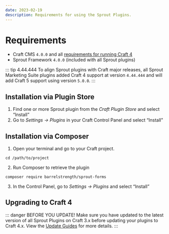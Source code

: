 ```yaml
---
date: 2023-02-19
description: Requirements for using the Sprout Plugins.
---
```


# Requirements

- Craft CMS `4.0.0` and all [requirements for running Craft 4](https://craftcms.com/docs/4.x/requirements.html)
- Sprout Framework `4.0.0` (included with all Sprout plugins)

::: tip 4.44.444
To align Sprout plugins with Craft major releases, all Sprout Marketing Suite plugins added Craft 4 support at version `4.44.444` and will add Craft 5 support using version `5.0.0`.
:::

## Installation via Plugin Store

1. Find one or more Sprout plugin from the _Craft Plugin Store_ and select “Install”
3. Go to _Settings → Plugins_ in your Craft Control Panel and select “Install”

## Installation via Composer

1. Open your terminal and go to your Craft project.

```
cd /path/to/project
```

2. Run Composer to retrieve the plugin

```
composer require barrelstrength/sprout-forms
```

3. In the Control Panel, go to _Settings → Plugins_ and select “Install”

## Upgrading to Craft 4

::: danger BEFORE YOU UPDATE!
Make sure you have updated to the latest version of all Sprout Plugins on Craft 3.x before updating your plugins to Craft 4.x. View the [Update Guides](./updates.md) for more details.
:::
